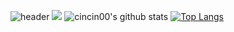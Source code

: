 ![header](https://capsule-render.vercel.app/api?type=wave&color=auto&height=300&section=header&text=Hello%20Git%20World&fontSize=90&&desc=byo%20cincin)
<a href="https://hits.seeyoufarm.com"><img src="https://hits.seeyoufarm.com/api/count/incr/badge.svg?url=https%3A%2F%2Fgithub.com%2Fcincin00%2Fhit-counter&count_bg=%2379C83D&title_bg=%23555555&icon=wechat.svg&icon_color=%23E7E7E7&title=hits&edge_flat=false"/></a>
![cincin00's github stats](https://github-readme-stats.vercel.app/api?username=cincin00&show_icons=true)
[![Top Langs](https://github-readme-stats.vercel.app/api/top-langs/?username=cincin00)](https://github.com/anuraghazra/github-readme-stats)
<!--
**cincin00/cincin00** is a ✨ _special_ ✨ repository because its `README.md` (this file) appears on your GitHub profile.

Here are some ideas to get you started:

- 🔭 I’m currently working on ...
- 🌱 I’m currently learning ...
- 👯 I’m looking to collaborate on ...
- 🤔 I’m looking for help with ...
- 💬 Ask me about ...
- 📫 How to reach me: ...
- 😄 Pronouns: ...
- ⚡ Fun fact: ...
-->
